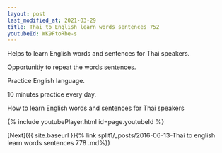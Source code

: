 ```yaml
---
layout: post
last_modified_at: 2021-03-29
title: Thai to English learn words sentences 752 
youtubeId: WK9FtoRbe-s
---
```

 
 
Helps to learn English words and sentences for Thai speakers.

Opportunitiy to repeat the words sentences. 

Practice English language. 
 
10 minutes practice every day. 
 
How to learn English words and sentences for Thai speakers 
 
{% include youtubePlayer.html id=page.youtubeId %}
 
 
[Next]({{ site.baseurl }}{% link  split1/_posts/2016-06-13-Thai to english learn words sentences 778 .md%})
 
